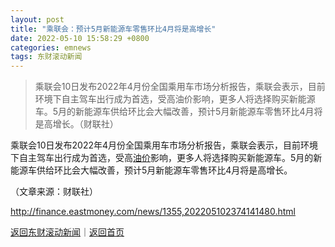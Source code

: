 ```yaml
---
layout: post
title: "乘联会：预计5月新能源车零售环比4月将是高增长"
date: 2022-05-10 15:58:29 +0800
categories: emnews
tags: 东财滚动新闻
---
```

> 乘联会10日发布2022年4月份全国乘用车市场分析报告，乘联会表示，目前环境下自主驾车出行成为首选，受高油价影响，更多人将选择购买新能源车。5月的新能源车供给环比会大幅改善，预计5月新能源车零售环比4月将是高增长。（财联社）

<p>乘联会10日发布2022年4月份全国乘用车市场分析报告，乘联会表示，目前环境下自主驾车出行成为首选，受高<span id="Info.392"><a href="http://data.eastmoney.com/cjsj/yjtz/default.html" class="infokey">油价</a></span>影响，更多人将选择购买新能源车。5月的新能源车供给环比会大幅改善，预计5月新能源车零售环比4月将是高增长。</p><p class="em_media">（文章来源：财联社）</p>

<http://finance.eastmoney.com/news/1355,202205102374141480.html>

[返回东财滚动新闻](//finews.withounder.com/emnews/)｜[返回首页](//finews.withounder.com/)
